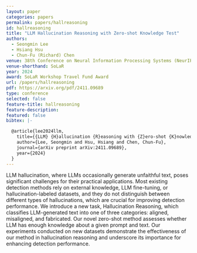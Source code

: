 ```yaml
---
layout: paper
categories: papers
permalink: papers/hallreasoning
id: hallreasoning
title: "LLM Hallucination Reasoning with Zero-shot Knowledge Test"
authors: 
  - Seongmin Lee
  - Hsiang Hsu
  - Chun-Fu (Richard) Chen
venue: 38th Conference on Neural Information Processing Systems (NeurIPS 2024) Socially Responsible Language Modelling Research Workshop
venue-shorthand: SoLaR
year: 2024
award: SoLaR Workshop Travel Fund Award
url: /papers/hallreasoning
pdf: https://arxiv.org/pdf/2411.09689
type: conference
selected: false
feature-title: hallreasoning
feature-description: 
featured: false
bibtex: |-

  @article{lee2024llm,
    title={{LLM} {H}allucination {R}easoning with {Z}ero-shot {K}nowledge {T}est},
    author={Lee, Seongmin and Hsu, Hsiang and Chen, Chun-Fu},
    journal={arXiv preprint arXiv:2411.09689},
    year={2024}
  }
---
```


LLM hallucination, where LLMs occasionally generate unfaithful text, poses significant challenges for their practical applications. Most existing detection methods rely on external knowledge, LLM fine-tuning, or hallucination-labeled datasets, and they do not distinguish between different types of hallucinations, which are crucial for improving detection performance. We introduce a new task, Hallucination Reasoning, which classifies LLM-generated text into one of three categories: aligned, misaligned, and fabricated. Our novel zero-shot method assesses whether LLM has enough knowledge about a given prompt and text. Our experiments conducted on new datasets demonstrate the effectiveness of our method in hallucination reasoning and underscore its importance for enhancing detection performance.